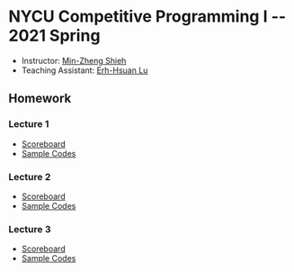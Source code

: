 # NYCU Competitive Programming I -- 2021 Spring

+ Instructor: [Min-Zheng Shieh](mailto:mzshieh@nycu.edu.tw)
+ Teaching Assistant: [Erh-Hsuan Lu](https://codeforces.com/profile/HanaYukii)

## Homework

### Lecture 1

+ [Scoreboard](https://open.kattis.com/contests/ojtyg9)
+ [Sample Codes](lec01)

### Lecture 2

+ [Scoreboard](https://open.kattis.com/contests/z7dmpk)
+ [Sample Codes](lec02)

### Lecture 3

+ [Scoreboard](https://open.kattis.com/contests/jwxvny)
+ [Sample Codes](lec03)
